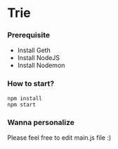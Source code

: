 # Trie
### Prerequisite
* Install Geth
* Install NodeJS
* Install Nodemon
### How to start?
```
npm install
npm start
```
### Wanna personalize
Please feel free to edit main.js file :)
